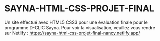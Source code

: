 # SAYNA-HTML-CSS-PROJET-FINAL
Un site effectué avec HTML5 CSS3 pour une évaluation finale pour le programme D-CLIC Sayna. Pour voir la visualisation, veuillez vous rendre sur Netlify : https://sayna-html-css-projet-final-nancy.netlify.app/
